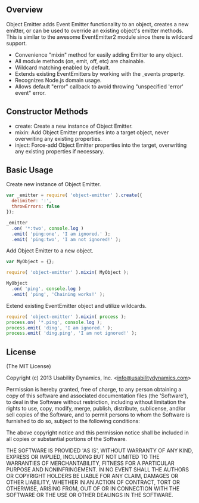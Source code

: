 ## Overview
Object Emitter adds Event Emitter functionality to an object, creates a new emitter, or can be used to override an existing object's emitter methods.
This is similar to the awesome EventEmitter2 module since there is wildcard support.

  - Convenience "mixin" method for easily adding Emitter to any object.
  - All module methods (on, emit, off, etc) are chainable.
  - Wildcard matching enabled by default.
  - Extends existing EventEmitters by working with the _events property.
  - Recognizes Node.js domain usage.
  - Allows default "error" callback to avoid throwing "unspecified 'error' event" error.

## Constructor Methods

 - create: Create a new instance of Object Emitter.
 - mixin: Add Object Emitter properties into a target object, never overwriting any existing properties.
 - inject: Force-add Object Emitter properties into the target, overwriting any existing properties if necessary.

## Basic Usage
Create new instance of Object Emitter.

```javascript
var _emitter = require( 'object-emitter' ).create({
  delimiter: ':',
  throwErrors: false
});

_emitter
  .on( '*:two', console.log )
  .emit( 'ping:one', 'I am ignored.' );
  .emit( 'ping:two', 'I am not ignored!' );
```

Add Object Emitter to a new object.

```javascript
var MyObject = {};

require( 'object-emitter' ).mixin( MyObject );    

MyObject
  .on( 'ping', console.log )
  .emit( 'ping', 'Chaining works!' );
```
    
Extend existing EventEmitter object and utilize wildcards.

```javascript
require( 'object-emitter' ).mixin( process );    
process.on( '*.ping', console.log );
process.emit( 'ding', 'I am ignored.' );
process.emit( 'ding.ping', 'I am not ignored!' );
```

## License

(The MIT License)

Copyright (c) 2013 Usability Dynamics, Inc. &lt;info@usabilitydynamics.com&gt;

Permission is hereby granted, free of charge, to any person obtaining
a copy of this software and associated documentation files (the
'Software'), to deal in the Software without restriction, including
without limitation the rights to use, copy, modify, merge, publish,
distribute, sublicense, and/or sell copies of the Software, and to
permit persons to whom the Software is furnished to do so, subject to
the following conditions:

The above copyright notice and this permission notice shall be
included in all copies or substantial portions of the Software.

THE SOFTWARE IS PROVIDED 'AS IS', WITHOUT WARRANTY OF ANY KIND,
EXPRESS OR IMPLIED, INCLUDING BUT NOT LIMITED TO THE WARRANTIES OF
MERCHANTABILITY, FITNESS FOR A PARTICULAR PURPOSE AND NONINFRINGEMENT.
IN NO EVENT SHALL THE AUTHORS OR COPYRIGHT HOLDERS BE LIABLE FOR ANY
CLAIM, DAMAGES OR OTHER LIABILITY, WHETHER IN AN ACTION OF CONTRACT,
TORT OR OTHERWISE, ARISING FROM, OUT OF OR IN CONNECTION WITH THE
SOFTWARE OR THE USE OR OTHER DEALINGS IN THE SOFTWARE.
